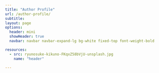 ```yaml
---
title: "Author Profile"
url: /author-profile/
subtitle: 
layout: page
options:
  header: mini
  showHeader: true
  navbar: navbar navbar-expand-lg bg-white fixed-top font-weight-bold

resources:
  - src: ryunosuke-kikuno-FKqxZ58bVjU-unsplash.jpg
    name: "header"

---
```

<div class="container">
<div class="row">
<div class="col-12">
<div id="root"></div>
</div></div></div>
